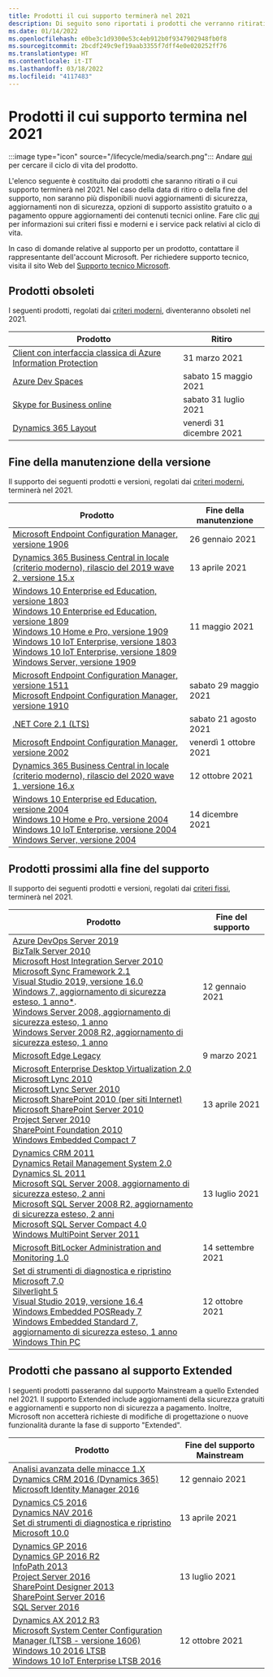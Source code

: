 ```yaml
---
title: Prodotti il cui supporto terminerà nel 2021
description: Di seguito sono riportati i prodotti che verranno ritirati o il cui supporto terminerà o passerà da Mainstream a Extended nel 2021.
ms.date: 01/14/2022
ms.openlocfilehash: e0be3c1d9300e53c4eb912b0f9347902948fb0f8
ms.sourcegitcommit: 2bcdf249c9ef19aab3355f7dff4e0e020252ff76
ms.translationtype: HT
ms.contentlocale: it-IT
ms.lasthandoff: 03/18/2022
ms.locfileid: "4117483"
---
```

# <a name="products-ending-support-in-2021"></a>Prodotti il cui supporto termina nel 2021

:::image type="icon" source="/lifecycle/media/search.png":::
Andare [qui](/lifecycle/products/) per cercare il ciclo di vita del prodotto.

L'elenco seguente è costituito dai prodotti che saranno ritirati o il cui supporto terminerà nel 2021. Nel caso della data di ritiro o della fine del supporto, non saranno più disponibili nuovi aggiornamenti di sicurezza, aggiornamenti non di sicurezza, opzioni di supporto assistito gratuito o a pagamento oppure aggiornamenti dei contenuti tecnici online. Fare clic [qui](/lifecycle/overview/product-end-of-support-overview) per informazioni sui criteri fissi e moderni e i service pack relativi al ciclo di vita.

In caso di domande relative al supporto per un prodotto, contattare il rappresentante dell'account Microsoft. Per richiedere supporto tecnico, visita il sito Web del [Supporto tecnico Microsoft](https://support.microsoft.com/contactus/?ws=support).

## <a name="product-retirements"></a>Prodotti obsoleti

I seguenti prodotti, regolati dai [criteri moderni](/lifecycle/policies/modern), diventeranno obsoleti nel 2021.

| Prodotto | Ritiro |
| --- | --- |
| [Client con interfaccia classica di Azure Information Protection](/lifecycle/products/azure-information-protection-classic-client?branch=live)<br> | 31 marzo 2021 |
| [Azure Dev Spaces](/lifecycle/products/azure-dev-spaces?branch=live)<br> | sabato 15 maggio 2021 |
| [Skype for Business online](/lifecycle/products/skype-for-business-online?branch=live)<br> | sabato 31 luglio 2021 |
| [Dynamics 365 Layout](/lifecycle/products/dynamics-365-layout?branch=live)<br> | venerdì 31 dicembre 2021 |


## <a name="release-end-of-servicing"></a>Fine della manutenzione della versione

Il supporto dei seguenti prodotti e versioni, regolati dai [criteri moderni](/lifecycle/policies/modern), terminerà nel 2021.

| Prodotto | Fine della manutenzione |
| --- | --- |
| [Microsoft Endpoint Configuration Manager, versione 1906](/lifecycle/products/microsoft-endpoint-configuration-manager?branch=live)<br> | 26 gennaio 2021 |
| [Dynamics 365 Business Central in locale (criterio moderno), rilascio del 2019 wave 2, versione 15.x](/lifecycle/products/dynamics-365-business-central-onpremises-modern-policy?branch=live)<br> | 13 aprile 2021 |
| [Windows 10 Enterprise ed Education, versione 1803](/lifecycle/products/windows-10-enterprise-and-education?branch=live)<br>[Windows 10 Enterprise ed Education, versione 1809](/lifecycle/products/windows-10-enterprise-and-education?branch=live)<br>[Windows 10 Home e Pro, versione 1909](/lifecycle/products/windows-10-home-and-pro?branch=live)<br>[Windows 10 IoT Enterprise, versione 1803](/lifecycle/products/windows-10-iot-enterprise?branch=live)<br>[Windows 10 IoT Enterprise, versione 1809](/lifecycle/products/windows-10-iot-enterprise?branch=live)<br>[Windows Server, versione 1909](/lifecycle/products/windows-server?branch=live)<br> | 11 maggio 2021 |
| [Microsoft Endpoint Configuration Manager, versione 1511](/lifecycle/products/microsoft-endpoint-configuration-manager?branch=live)<br>[Microsoft Endpoint Configuration Manager, versione 1910](/lifecycle/products/microsoft-endpoint-configuration-manager?branch=live)<br> | sabato 29 maggio 2021 |
| [.NET Core 2.1 (LTS)](/lifecycle/products/microsoft-net-and-net-core?branch=live)<br> | sabato 21 agosto 2021 |
| [Microsoft Endpoint Configuration Manager, versione 2002](/lifecycle/products/microsoft-endpoint-configuration-manager?branch=live)<br> | venerdì 1 ottobre 2021 |
| [Dynamics 365 Business Central in locale (criterio moderno), rilascio del 2020 wave 1, versione 16.x](/lifecycle/products/dynamics-365-business-central-onpremises-modern-policy?branch=live)<br> | 12 ottobre 2021 |
| [Windows 10 Enterprise ed Education, versione 2004](/lifecycle/products/windows-10-enterprise-and-education?branch=live)<br>[Windows 10 Home e Pro, versione 2004](/lifecycle/products/windows-10-home-and-pro?branch=live)<br>[Windows 10 IoT Enterprise, versione 2004](/lifecycle/products/windows-10-iot-enterprise?branch=live)<br>[Windows Server, versione 2004](/lifecycle/products/windows-server?branch=live)<br> | 14 dicembre 2021 |


## <a name="products-reaching-end-of-support"></a>Prodotti prossimi alla fine del supporto

Il supporto dei seguenti prodotti e versioni, regolati dai [criteri fissi](/lifecycle/policies/fixed), terminerà nel 2021.

| Prodotto | Fine del supporto |
| --- | --- |
| [Azure DevOps Server 2019](/lifecycle/products/azure-devops-server-2019?branch=live)<br>[BizTalk Server 2010](/lifecycle/products/biztalk-server-2010?branch=live)<br>[Microsoft Host Integration Server 2010](/lifecycle/products/microsoft-host-integration-server-2010?branch=live)<br>[Microsoft Sync Framework 2.1](/lifecycle/products/microsoft-sync-framework-21?branch=live)<br>[Visual Studio 2019, versione 16.0](/lifecycle/products/visual-studio-2019?branch=live)<br>[Windows 7, aggiornamento di sicurezza esteso, 1 anno*](/lifecycle/products/windows-7?branch=live).<br>[Windows Server 2008, aggiornamento di sicurezza esteso, 1 anno](/lifecycle/products/windows-server-2008?branch=live)<br>[Windows Server 2008 R2, aggiornamento di sicurezza esteso, 1 anno](/lifecycle/products/windows-server-2008-r2?branch=live)<br> | 12 gennaio 2021 |
| [Microsoft Edge Legacy](/lifecycle/products/microsoft-edge-legacy?branch=live)<br> | 9 marzo 2021 |
| [Microsoft Enterprise Desktop Virtualization 2.0](/lifecycle/products/microsoft-enterprise-desktop-virtualization-20?branch=live)<br>[Microsoft Lync 2010](/lifecycle/products/microsoft-lync-2010?branch=live)<br>[Microsoft Lync Server 2010](/lifecycle/products/microsoft-lync-server-2010?branch=live)<br>[Microsoft SharePoint 2010 (per siti Internet)](/lifecycle/products/microsoft-sharepoint-2010?branch=live)<br>[Microsoft SharePoint Server 2010](/lifecycle/products/microsoft-sharepoint-server-2010?branch=live)<br>[Project Server 2010](/lifecycle/products/project-server-2010?branch=live)<br>[SharePoint Foundation 2010](/lifecycle/products/sharepoint-foundation-2010?branch=live)<br>[Windows Embedded Compact 7](/lifecycle/products/windows-embedded-compact-7?branch=live)<br> | 13 aprile 2021 |
| [Dynamics CRM 2011](/lifecycle/products/dynamics-crm-2011?branch=live)<br>[Dynamics Retail Management System 2.0](/lifecycle/products/dynamics-retail-management-system-20?branch=live)<br>[Dynamics SL 2011](/lifecycle/products/dynamics-sl-2011?branch=live)<br>[Microsoft SQL Server 2008, aggiornamento di sicurezza esteso, 2 anni](/lifecycle/products/microsoft-sql-server-2008?branch=live)<br>[Microsoft SQL Server 2008 R2, aggiornamento di sicurezza esteso, 2 anni](/lifecycle/products/microsoft-sql-server-2008-r2?branch=live)<br>[Microsoft SQL Server Compact 4.0](/lifecycle/products/microsoft-sql-server-compact-40?branch=live)<br>[Windows MultiPoint Server 2011](/lifecycle/products/windows-multipoint-server-2011?branch=live)<br> | 13 luglio 2021 |
| [Microsoft BitLocker Administration and Monitoring 1.0](/lifecycle/products/microsoft-bitlocker-administration-and-monitoring-10?branch=live)<br> | 14 settembre 2021 |
| [Set di strumenti di diagnostica e ripristino Microsoft 7.0](/lifecycle/products/microsoft-diagnostics-and-recovery-toolset-70?branch=live)<br>[Silverlight 5](/lifecycle/products/silverlight-5?branch=live)<br>[Visual Studio 2019, versione 16.4](/lifecycle/products/visual-studio-2019?branch=live)<br>[Windows Embedded POSReady 7](/lifecycle/products/windows-embedded-posready-7?branch=live)<br>[Windows Embedded Standard 7, aggiornamento di sicurezza esteso, 1 anno](/lifecycle/products/windows-embedded-standard-7?branch=live)<br>[Windows Thin PC](/lifecycle/products/windows-thin-pc?branch=live)<br> | 12 ottobre 2021 |


## <a name="products-moving-to-extended-support"></a>Prodotti che passano al supporto Extended

I seguenti prodotti passeranno dal supporto Mainstream a quello Extended nel 2021. Il supporto Extended include aggiornamenti della sicurezza gratuiti e aggiornamenti e supporto non di sicurezza a pagamento. Inoltre, Microsoft non accetterà richieste di modifiche di progettazione o nuove funzionalità durante la fase di supporto "Extended".

| Prodotto | Fine del supporto Mainstream |
| --- | --- |
| [Analisi avanzata delle minacce 1.X](/lifecycle/products/advanced-threat-analytics-1x?branch=live)<br>[Dynamics CRM 2016 (Dynamics 365)](/lifecycle/products/dynamics-crm-2016-dynamics-365?branch=live)<br>[Microsoft Identity Manager 2016](/lifecycle/products/microsoft-identity-manager-2016?branch=live)<br> | 12 gennaio 2021 |
| [Dynamics C5 2016](/lifecycle/products/dynamics-c5-2016?branch=live)<br>[Dynamics NAV 2016](/lifecycle/products/dynamics-nav-2016?branch=live)<br>[Set di strumenti di diagnostica e ripristino Microsoft 10.0](/lifecycle/products/microsoft-diagnostics-and-recovery-toolset-100?branch=live)<br> | 13 aprile 2021 |
| [Dynamics GP 2016](/lifecycle/products/dynamics-gp-2016?branch=live)<br>[Dynamics GP 2016 R2](/lifecycle/products/dynamics-gp-2016-r2?branch=live)<br>[InfoPath 2013](/lifecycle/products/infopath-2013?branch=live)<br>[Project Server 2016](/lifecycle/products/project-server-2016?branch=live)<br>[SharePoint Designer 2013](/lifecycle/products/sharepoint-designer-2013?branch=live)<br>[SharePoint Server 2016](/lifecycle/products/sharepoint-server-2016?branch=live)<br>[SQL Server 2016](/lifecycle/products/sql-server-2016?branch=live)<br> | 13 luglio 2021 |
| [Dynamics AX 2012 R3](/lifecycle/products/dynamics-ax-2012-r3?branch=live)<br>[Microsoft System Center Configuration Manager (LTSB - versione 1606)](/lifecycle/products/microsoft-system-center-configuration-manager-ltsb-version-1606?branch=live)<br>[Windows 10 2016 LTSB](/lifecycle/products/windows-10-2016-ltsb?branch=live)<br>[Windows 10 IoT Enterprise LTSB 2016](/lifecycle/products/windows-10-iot-enterprise-ltsb-2016?branch=live)<br> | 12 ottobre 2021 |
